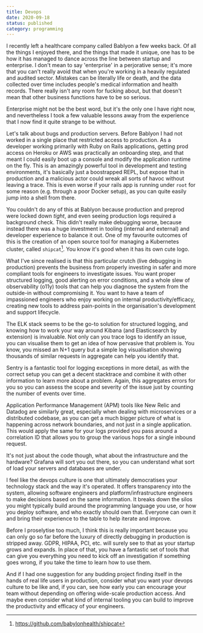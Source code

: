 ```yaml
---
title: Devops
date: 2020-09-18
status: published
category: programming
---
```


I recently left a healthcare company called Bablyon a few weeks back. Of all the things I enjoyed there, and the things that made it unique, one has to be how it has managed to dance across the line between startup and enterprise. I don't mean to say 'enterprise' in a perjorative sense; it's more that you can't really avoid that when you're working in a heavily regulated and audited sector. Mistakes can be literally life or death, and the data collected over time includes people's medical information and health records. There really isn't any room for fucking about, but that doesn't mean that other business functions have to be so serious.

Enterprise might not be the best word, but it's the only one I have right now, and nevertheless I took a few valuable lessons away from the experience that I now find it quite strange to be without.

Let's talk about bugs and production servers. Before Bablyon I had not worked in a single place that restricted access to production. As a developer working primarily with Ruby on Rails applications, getting prod access on Heroku or AWS was practically an onboarding step, and that meant I could easily boot up a console and modify the application runtime on the fly. This is an amazingly powerful tool in development and testing environments, it's basically just a boostrapped REPL, but expose that in production and a malicious actor could wreak all sorts of havoc without leaving a trace. This is even worse if your rails app is running under `root` for some reason (e.g. through a poor Docker setup), as you can quite easily jump into a shell from there.

You couldn't do any of this at Bablyon because production and preprod were locked down _tight_, and even seeing production logs required a background check. This didn't really make debugging worse, because instead there was a huge investment in tooling (internal and external) and developer experience to balance it out. One of my favourite outcomes of this is the creation of an open source tool for managing a Kubernetes cluster, called `shipcat`[^1]. You know it's good when it has its own cute logo.

What I've since realised is that this particular crutch (live debugging in production) prevents the business from properly investing in safer and more compliant tools for engineers to investigate issues. You want proper structured logging, good alerting on error conditions, and a whole slew of observability (o11y) tools that can help you diagnose the system from the outside-in without compromising it. You want to have a team of impassioned engineers who enjoy working on internal productivity/efficacy, creating new tools to address pain-points in the organisation's development and support lifecycle.

The ELK stack seems to be the go-to solution for structured logging, and knowing how to work your way around Kibana (and Elasticsearch by extension) is invaluable. Not only can you trace logs to identify an issue, you can visualise them to get an idea of how pervasive that problem is. You know, you missed an N+1 query but a simple log visualisation showing thousands of similar requests in aggregate can help you identify that.

Sentry is a fantastic tool for logging exceptions in more detail, as with the correct setup you can get a decent stacktrace and combine it with other information to learn more about a problem. Again, this aggregates errors for you so you can assess the scope and severity of the issue just by counting the number of events over time.

Application Performance Management (APM) tools like New Relic and Datadog are similarly great, especially when dealing with microservices or a distributed codebase, as you can get a much bigger picture of what is happening across network boundaries, and not just in a single application. This would apply the same for your logs provided you pass around a correlation ID that allows you to group the various hops for a single inbound request.

It's not just about the code though, what about the infrastructure and the hardware? Grafana will sort you out there, so you can understand what sort of load your servers and databases are under.

I feel like the devops culture is one that ultimately democratises your technology stack and the way it's operated. It offers transparency into the system, allowing software engineers and platform/infrastructure engineers to make decisions based on the same information. It breaks down the silos you might typically build around the programming language you use, or how you deploy software, and who exactly should own that. Everyone can own it and bring their experience to the table to help iterate and improve.

Before I proselytise too much, I think this is really important because you can only go so far before the luxury of directly debugging in production is stripped away. GDPR, HIPAA, PCI, etc. will surely see to that as your startup grows and expands. In place of that, you have a fantastic set of tools that can give you everything you need to kick off an investigation if something goes wrong, if you take the time to learn how to use them. 

And if I had one suggestion for any budding project finding itself in the hands of real life users in production, consider what you want your devops culture to be like and, if you can, see how early you can encourage your team without depending on offering wide-scale production access. And maybe even consider what kind of internal tooling you can build to improve the productivity and efficacy of your engineers.

[^1]: <https://github.com/babylonhealth/shipcat>
